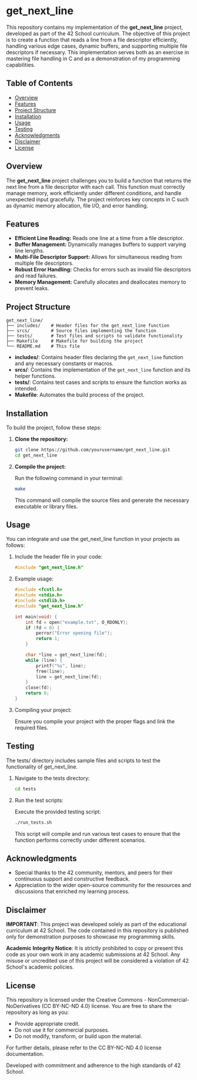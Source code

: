 # get_next_line

This repository contains my implementation of the **get_next_line** project, developed as part of the 42 School curriculum. The objective of this project is to create a function that reads a line from a file descriptor efficiently, handling various edge cases, dynamic buffers, and supporting multiple file descriptors if necessary. This implementation serves both as an exercise in mastering file handling in C and as a demonstration of my programming capabilities.

## Table of Contents

- [Overview](#overview)
- [Features](#features)
- [Project Structure](#project-structure)
- [Installation](#installation)
- [Usage](#usage)
- [Testing](#testing)
- [Acknowledgments](#acknowledgments)
- [Disclaimer](#disclaimer)
- [License](#license)

## Overview

The **get_next_line** project challenges you to build a function that returns the next line from a file descriptor with each call. This function must correctly manage memory, work efficiently under different conditions, and handle unexpected input gracefully. The project reinforces key concepts in C such as dynamic memory allocation, file I/O, and error handling.

## Features

- **Efficient Line Reading:** Reads one line at a time from a file descriptor.
- **Buffer Management:** Dynamically manages buffers to support varying line lengths.
- **Multi-File Descriptor Support:** Allows for simultaneous reading from multiple file descriptors.
- **Robust Error Handling:** Checks for errors such as invalid file descriptors and read failures.
- **Memory Management:** Carefully allocates and deallocates memory to prevent leaks.

## Project Structure

```
get_next_line/
├── includes/    # Header files for the get_next_line function
├── srcs/        # Source files implementing the function
├── tests/       # Test files and scripts to validate functionality
├── Makefile     # Makefile for building the project
└── README.md    # This file
```

- **includes/**: Contains header files declaring the `get_next_line` function and any necessary constants or macros.
- **srcs/**: Contains the implementation of the `get_next_line` function and its helper functions.
- **tests/**: Contains test cases and scripts to ensure the function works as intended.
- **Makefile**: Automates the build process of the project.

## Installation

To build the project, follow these steps:

1. **Clone the repository:**

   ```sh
   git clone https://github.com/yourusername/get_next_line.git
   cd get_next_line
   ```

2. **Compile the project:**

   Run the following command in your terminal:

   ```sh
   make
   ```

   This command will compile the source files and generate the necessary executable or library files.

## Usage

You can integrate and use the get_next_line function in your projects as follows:

1. Include the header file in your code:

   ```c
   #include "get_next_line.h"
   ```

2. Example usage:

   ```c
   #include <fcntl.h>
   #include <stdio.h>
   #include <stdlib.h>
   #include "get_next_line.h"

   int main(void) {
       int fd = open("example.txt", O_RDONLY);
       if (fd < 0) {
           perror("Error opening file");
           return 1;
       }

       char *line = get_next_line(fd);
       while (line) {
           printf("%s", line);
           free(line);
           line = get_next_line(fd);
       }
       close(fd);
       return 0;
   }
   ```

3. Compiling your project:

   Ensure you compile your project with the proper flags and link the required files.

## Testing

The tests/ directory includes sample files and scripts to test the functionality of get_next_line.

1. Navigate to the tests directory:

   ```sh
   cd tests
   ```

2. Run the test scripts:

   Execute the provided testing script:

   ```sh
   ./run_tests.sh
   ```

   This script will compile and run various test cases to ensure that the function performs correctly under different scenarios.

## Acknowledgments

- Special thanks to the 42 community, mentors, and peers for their continuous support and constructive feedback.
- Appreciation to the wider open-source community for the resources and discussions that enriched my learning process.

## Disclaimer

**IMPORTANT**:
This project was developed solely as part of the educational curriculum at 42 School. The code contained in this repository is published only for demonstration purposes to showcase my programming skills.

**Academic Integrity Notice**:
It is strictly prohibited to copy or present this code as your own work in any academic submissions at 42 School. Any misuse or uncredited use of this project will be considered a violation of 42 School's academic policies.

## License

This repository is licensed under the Creative Commons - NonCommercial-NoDerivatives (CC BY-NC-ND 4.0) license. You are free to share the repository as long as you:

- Provide appropriate credit.
- Do not use it for commercial purposes.
- Do not modify, transform, or build upon the material.

For further details, please refer to the CC BY-NC-ND 4.0 license documentation.

Developed with commitment and adherence to the high standards of 42 School.
